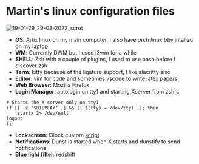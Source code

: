 # Martin's linux configuration files

![19-01-29_29-03-2022_scrot](https://user-images.githubusercontent.com/64109770/160714332-1b39be8e-b5c0-4c06-9774-413711f8758a.png)

* **OS**: Artix linux on my main computer, I also have *arch linux btw* intalled on my laptop
* **WM**: Currently DWM but I used i3wm for a while
* **SHELL**: Zsh with a couple of plugins, I used to use bash before I discover zsh
* **Term**: kitty because of the ligature support, I like alacritty also
* **Editor**: vim for code and sometimes vscode to write latex papers
* **Web Browser**: Mozilla Firefox
* **Login Manager**: autologin on tty1 and starting Xserver from zshrc
```console
# Starts the X server only on tty1
if [[ -z "$DISPLAY" ]] && [[ $(tty) = /dev/tty1 ]]; then
	startx 2> /dev/null
logout
fi
```
* **Lockscreen**: i3lock custom [script](https://github.com/klewer-martin/scripts/blob/inspiron/lockscreen)
* **Notifications**: Dunst is started when X starts and dunstify to send notifications
* **Blue light filter**: redshift
